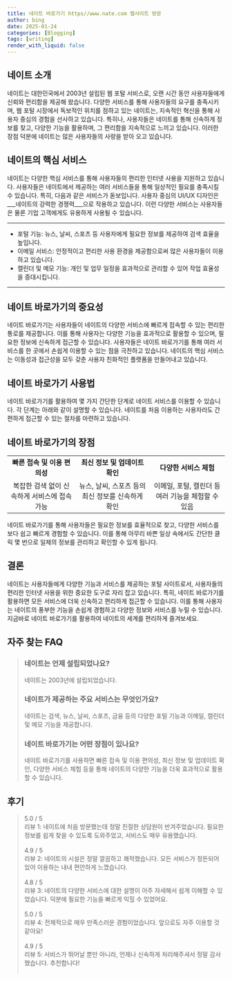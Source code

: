 ```yaml
---
title: 네이트 바로가기 https//www.nate.com 웹사이트 방문
author: bing
date: 2025-01-24
categories: [Blogging]
tags: [writing]
render_with_liquid: false
---
```



<h2 id='네이트 소개'>네이트 소개</h2>

<p>네이트는 대한민국에서 2003년 설립된 웹 포털 서비스로, 오랜 시간 동안 사용자들에게 신뢰와 편리함을 제공해 왔습니다. 다양한 서비스를 통해 사용자들의 요구를 충족시키며, 웹 포털 시장에서 독보적인 위치를 점하고 있는 네이트는, 지속적인 혁신을 통해 사용자 중심의 경험을 선사하고 있습니다. 특히나, 사용자들은 네이트를 통해 신속하게 정보를 찾고, 다양한 기능을 활용하며, 그 편리함을 지속적으로 느끼고 있습니다. 이러한 장점 덕분에 네이트는 많은 사용자들의 사랑을 받아 오고 있습니다.</p>

<h2 id='네이트의 핵심 서비스'>네이트의 핵심 서비스</h2>

<p>네이트는 다양한 핵심 서비스를 통해 사용자들의 편리한 인터넷 사용을 지원하고 있습니다. 사용자들은 네이트에서 제공하는 여러 서비스들을 통해 일상적인 필요를 충족시킬 수 있습니다. 특히, 다음과 같은 서비스가 돋보입니다. 사용자 중심의 UI/UX 디자인은 ___네이트의 강력한 경쟁력___으로 작용하고 있습니다. 이런 다양한 서비스는 사용자들은 물론 기업 고객에게도 유용하게 사용될 수 있습니다.</p>

<hr />

<ul>
    <li>포털 기능: 뉴스, 날씨, 스포츠 등 사용자에게 필요한 정보를 제공하여 검색 효율을 높입니다.</li>
    <li>이메일 서비스: 안정적이고 편리한 사용 환경을 제공함으로써 많은 사용자들이 이용하고 있습니다.</li>
    <li>캘린더 및 메모 기능: 개인 및 업무 일정을 효과적으로 관리할 수 있어 작업 효율성을 증대시킵니다.</li>
</ul>

<hr />

<h2 id='네이트 바로가기의 중요성'>네이트 바로가기의 중요성</h2>

<p>네이트 바로가기는 사용자들이 네이트의 다양한 서비스에 빠르게 접속할 수 있는 편리한 통로를 제공합니다. 이를 통해 사용자는 다양한 기능을 효과적으로 활용할 수 있으며, 필요한 정보에 신속하게 접근할 수 있습니다. 사용자들은 네이트 바로가기를 통해 여러 서비스를 한 곳에서 손쉽게 이용할 수 있는 점을 극찬하고 있습니다. 네이트의 핵심 서비스는 이동성과 접근성을 모두 갖춘 사용자 친화적인 플랫폼을 만들어내고 있습니다.</p>

<h2 id='네이트 바로가기 사용법'>네이트 바로가기 사용법</h2>

<p>네이트 바로가기를 활용하여 몇 가지 간단한 단계로 네이트 서비스를 이용할 수 있습니다. 각 단계는 아래와 같이 설명할 수 있습니다. 네이트를 처음 이용하는 사용자라도 간편하게 접근할 수 있는 절차를 마련하고 있습니다.</p>

<h2 id='네이트 바로가기의 장점'>네이트 바로가기의 장점</h2>

<table>
    <tr>
        <td style="text-align: center; height: 17px;"><b>빠른 접속 및 이용 편의성</b></td>
        <td style="text-align: center; height: 17px;"><b>최신 정보 및 업데이트 확인</b></td>
        <td style="text-align: center; height: 17px;"><b>다양한 서비스 체험</b></td>
    </tr>
    <tr>
        <td style="text-align: center; height: 17px;">복잡한 검색 없이 신속하게 서비스에 접속 가능</td>
        <td style="text-align: center; height: 17px;">뉴스, 날씨, 스포츠 등의 최신 정보를 신속하게 확인</td>
        <td style="text-align: center; height: 17px;">이메일, 포털, 캘린더 등 여러 기능을 체험할 수 있음</td>
    </tr>
</table>

<p>네이트 바로가기를 통해 사용자들은 필요한 정보를 효율적으로 찾고, 다양한 서비스를 보다 쉽고 빠르게 경험할 수 있습니다. 이를 통해 아무리 바쁜 일상 속에서도 간단한 클릭 몇 번으로 일체의 정보를 관리하고 확인할 수 있게 됩니다.</p>

<h2 id='결론'>결론</h2>

<p>네이트는 사용자들에게 다양한 기능과 서비스를 제공하는 포털 사이트로서, 사용자들의 편리한 인터넷 사용을 위한 중요한 도구로 자리 잡고 있습니다. 특히, 네이트 바로가기를 활용하면 모든 서비스에 더욱 신속하고 편리하게 접근할 수 있습니다. 이를 통해 사용자는 네이트의 풍부한 기능을 손쉽게 경험하고 다양한 정보와 서비스를 누릴 수 있습니다. 지금바로 네이트 바로가기를 활용하여 네이트의 세계를 편리하게 즐겨보세요.</p>


<h2 id='자주_찾는_FAQ'>자주 찾는 FAQ</h2>
<div itemscope="" itemtype="https://schema.org/FAQPage"> 
<blockquote> 
<div itemscope="" itemprop="mainEntity" itemtype="https://schema.org/Question"> 
<h3 itemprop="name">네이트는 언제 설립되었나요?</h3> 
<div itemscope="" itemprop="acceptedAnswer" itemtype="https://schema.org/Answer"> 
<span itemprop="text"> 
<p>네이트는 2003년에 설립되었습니다.</p> 
</span> 
</div> 
</div> 

<div itemscope="" itemprop="mainEntity" itemtype="https://schema.org/Question"> 
<h3 itemprop="name">네이트가 제공하는 주요 서비스는 무엇인가요?</h3> 
<div itemscope="" itemprop="acceptedAnswer" itemtype="https://schema.org/Answer"> 
<span itemprop="text"> 
<p>네이트는 검색, 뉴스, 날씨, 스포츠, 금융 등의 다양한 포털 기능과 이메일, 캘린더 및 메모 기능을 제공합니다.</p> 
</span> 
</div> 
</div> 

<div itemscope="" itemprop="mainEntity" itemtype="https://schema.org/Question"> 
<h3 itemprop="name">네이트 바로가기는 어떤 장점이 있나요?</h3> 
<div itemscope="" itemprop="acceptedAnswer" itemtype="https://schema.org/Answer"> 
<span itemprop="text"> 
<p>네이트 바로가기를 사용하면 빠른 접속 및 이용 편의성, 최신 정보 및 업데이트 확인, 다양한 서비스 체험 등을 통해 네이트의 다양한 기능을 더욱 효과적으로 활용할 수 있습니다.</p> 
</span> 
</div> 
</div> 
</blockquote> 
</div>
<h2 id='후기'>후기</h2>
<div itemscope itemtype="https://schema.org/Product">
  <blockquote>
  <div itemprop="review" itemscope itemtype="https://schema.org/Review">
      <div itemprop="reviewRating" itemscope itemtype="https://schema.org/Rating"> <span itemprop="ratingValue">5.0</span> / <span itemprop="bestRating">5</span> </div>
      <span itemprop="reviewBody">리뷰 1: 네이트에 처음 방문했는데 정말 친절한 상담원이 반겨주었습니다. 필요한 정보를 쉽게 찾을 수 있도록 도와주었고, 서비스도 매우 유용했습니다.</span>
  </div>
  <br>
  <div itemprop="review" itemscope itemtype="https://schema.org/Review">
      <div itemprop="reviewRating" itemscope itemtype="https://schema.org/Rating"> <span itemprop="ratingValue">4.9</span> / <span itemprop="bestRating">5</span> </div>
      <span itemprop="reviewBody">리뷰 2: 네이트의 시설은 정말 깔끔하고 쾌적했습니다. 모든 서비스가 정돈되어 있어 이용하는 내내 편안하게 느꼈습니다.</span>
  </div>
  <br>
  <div itemprop="review" itemscope itemtype="https://schema.org/Review">
      <div itemprop="reviewRating" itemscope itemtype="https://schema.org/Rating"> <span itemprop="ratingValue">4.8</span> / <span itemprop="bestRating">5</span> </div>
      <span itemprop="reviewBody">리뷰 3: 네이트의 다양한 서비스에 대한 설명이 아주 자세해서 쉽게 이해할 수 있었습니다. 덕분에 필요한 기능을 빠르게 익힐 수 있었어요.</span>
  </div>
  <br>
  <div itemprop="review" itemscope itemtype="https://schema.org/Review">
      <div itemprop="reviewRating" itemscope itemtype="https://schema.org/Rating"> <span itemprop="ratingValue">5.0</span> / <span itemprop="bestRating">5</span> </div>
      <span itemprop="reviewBody">리뷰 4: 전체적으로 매우 만족스러운 경험이었습니다. 앞으로도 자주 이용할 것 같아요!</span>
  </div>
  <br>
  <div itemprop="review" itemscope itemtype="https://schema.org/Review">
      <div itemprop="reviewRating" itemscope itemtype="https://schema.org/Rating"> <span itemprop="ratingValue">4.9</span> / <span itemprop="bestRating">5</span> </div>
      <span itemprop="reviewBody">리뷰 5: 서비스가 뛰어날 뿐만 아니라, 언제나 신속하게 처리해주셔서 정말 감사했습니다. 추천합니다!</span>
  </div>
  <br>
  </blockquote>
</div>
